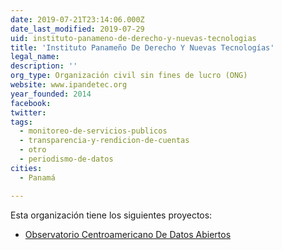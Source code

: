 ```yaml
---
date: 2019-07-21T23:14:06.000Z
date_last_modified: 2019-07-29
uid: instituto-panameno-de-derecho-y-nuevas-tecnologias
title: 'Instituto Panameño De Derecho Y Nuevas Tecnologías'
legal_name: 
description: ''
org_type: Organización civil sin fines de lucro (ONG)
website: www.ipandetec.org
year_founded: 2014
facebook: 
twitter: 
tags:
  - monitoreo-de-servicios-publicos
  - transparencia-y-rendicion-de-cuentas
  - otro
  - periodismo-de-datos
cities: 
  - Panamá

---
```


Esta organización tiene los siguientes proyectos:

- [Observatorio Centroamericano De Datos Abiertos](/proyectos/observatorio-centroamericano-de-datos-abiertos)
